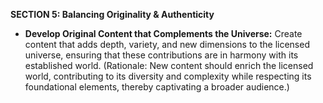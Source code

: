 
**SECTION 5: Balancing Originality & Authenticity**
- **Develop Original Content that Complements the Universe:** Create content that adds depth, variety, and new dimensions to the licensed universe, ensuring that these contributions are in harmony with its established world. (Rationale: New content should enrich the licensed world, contributing to its diversity and complexity while respecting its foundational elements, thereby captivating a broader audience.)